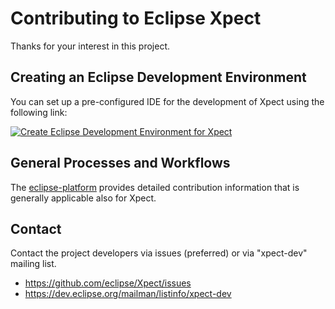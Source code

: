 # Contributing to Eclipse Xpect

Thanks for your interest in this project.

## Creating an Eclipse Development Environment

You can set up a pre-configured IDE for the development of Xpect using the following link:

[![Create Eclipse Development Environment for Xpect](https://download.eclipse.org/oomph/www/setups/svg/Xpect.svg)](https://www.eclipse.org/setups/installer/?url=https://raw.githubusercontent.com/eclipse/Xpect/master/org.eclipse.xpect.releng/XpectConfiguration.setup&show=true "Click to open Eclipse-Installer Auto Launch or drag onto your running installer's title area")



## General Processes and Workflows

The [eclipse-platform](https://github.com/eclipse-platform/.github/blob/main/CONTRIBUTING.md) provides detailed contribution information that is generally applicable also for Xpect.


## Contact

Contact the project developers via issues (preferred) or via "xpect-dev" mailing list.

* https://github.com/eclipse/Xpect/issues
* https://dev.eclipse.org/mailman/listinfo/xpect-dev